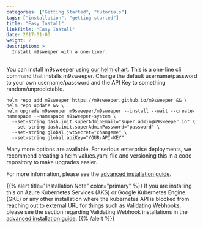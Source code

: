```yaml
---
categories: ["Getting Started", "tutorials"]
tags: ["installation", "getting started"]
title: "Easy Install"
linkTitle: "Easy Install"
date: 2017-01-05
weight: 2
description: >
  Install m9sweeper with a one-liner.
---
```


You can install m9sweeper [using our helm chart](https://github.com/m9sweeper/charts). This
is a one-line cli command that installs m9sweeper. Change the default username/password to your
own username/password and the API Key to something random/unpredictable.

    helm repo add m9sweeper https://m9sweeper.github.io/m9sweeper && \
    helm repo update && \
    helm upgrade m9sweeper m9sweeper/m9sweeper --install --wait --create-namespace --namespace m9sweeper-system \
      --set-string dash.init.superAdminEmail="super.admin@m9sweeper.io" \
      --set-string dash.init.superAdminPassword="password" \
      --set-string global.jwtSecret="changeme" \
      --set-string global.apiKey="YOUR-API-KEY"

Many more options are available. For serious enterprise deployments, we recommend creating a helm
values.yaml file and versioning this in a code repository to make upgrades easier.

For more information, please see the [advanced installation guide](../advanced-install).

{{% alert title="Installation Note" color="primary" %}}
If you are installing this on Azure Kubernetes Services (AKS) or Google Kubernetes Engine (GKE) or any other installation where the kubernetes API is blocked from reaching
out to external URL for things such as Validating Webhooks, please see the section regarding Validating Webhook installations in the [advanced installation guide](../advanced-install).
{{% /alert %}}

